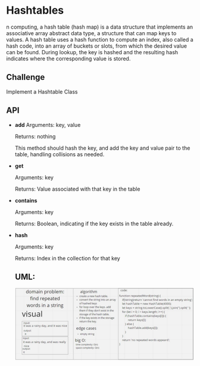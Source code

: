 # Hashtables

n computing, a hash table (hash map) is a data structure that implements an associative array abstract data type, a structure that can map keys to values. A hash table uses a hash function to compute an index, also called a hash code, into an array of buckets or slots, from which the desired value can be found. During lookup, the key is hashed and the resulting hash indicates where the corresponding value is stored.

## Challenge

Implement a Hashtable Class

## API

- **add**
Arguments: key, value

  Returns: nothing

  This method should hash the key, and add the key and value pair to the table, handling collisions as needed.

- **get**

  Arguments: key

  Returns: Value associated with that key in the table

- **contains**

  Arguments: key

  Returns: Boolean, indicating if the key exists in the table already.

- **hash**

  Arguments: key

  Returns: Index in the collection for that key
  ## UML:  
  ![challenge 31](./challenge31.JPG)
